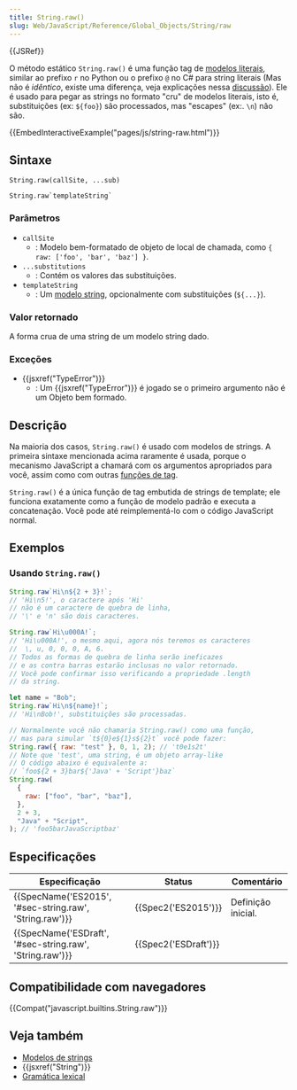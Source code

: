 ```yaml
---
title: String.raw()
slug: Web/JavaScript/Reference/Global_Objects/String/raw
---
```


{{JSRef}}

O método estático `String.raw()` é uma função tag de [modelos literais](/pt-BR/docs/Web/JavaScript/Reference/template_strings), similar ao prefixo `r` no Python ou o prefixo `@` no C# para string literais (Mas não é _idêntico_, existe uma diferença, veja explicações nessa [discussão](https://bugs.chromium.org/p/v8/issues/detail?id=5016)). Ele é usado para pegar as strings no formato "cru" de modelos literais, isto é, substituições (ex: `${foo}`) são processados, mas "escapes" (ex:. `\n`) não são.

{{EmbedInteractiveExample("pages/js/string-raw.html")}}

## Sintaxe

```
String.raw(callSite, ...sub)

String.raw`templateString`
```

### Parâmetros

- `callSite`
  - : Modelo bem-formatado de objeto de local de chamada, como `{ raw: ['foo', 'bar', 'baz'] }`.
- `...substitutions`
  - : Contém os valores das substituições.
- `templateString`
  - : Um [modelo string](/pt-BR/docs/Web/JavaScript/Reference/template_strings), opcionalmente com substituições (`${...}`).

### Valor retornado

A forma crua de uma string de um modelo string dado.

### Exceções

- {{jsxref("TypeError")}}
  - : Um {{jsxref("TypeError")}} é jogado se o primeiro argumento não é um Objeto bem formado.

## Descrição

Na maioria dos casos, `String.raw()` é usado com modelos de strings. A primeira sintaxe mencionada acima raramente é usada, porque o mecanismo JavaScript a chamará com os argumentos apropriados para você, assim como com outras [funções de tag](/pt-BR/docs/Web/JavaScript/Reference/template_strings).

`String.raw()` é a única função de tag embutida de strings de template; ele funciona exatamente como a função de modelo padrão e executa a concatenação. Você pode até reimplementá-lo com o código JavaScript normal.

## Exemplos

### Usando `String.raw()`

```js
String.raw`Hi\n${2 + 3}!`;
// 'Hi\n5!', o caractere após 'Hi'
// não é um caractere de quebra de linha,
// '\' e 'n' são dois caracteres.

String.raw`Hi\u000A!`;
// 'Hi\u000A!', o mesmo aqui, agora nós teremos os caracteres
//  \, u, 0, 0, 0, A, 6.
// Todos as formas de quebra de linha serão ineficazes
// e as contra barras estarão inclusas no valor retornado.
// Você pode confirmar isso verificando a propriedade .length
// da string.

let name = "Bob";
String.raw`Hi\n${name}!`;
// 'Hi\nBob!', substituições são processadas.

// Normalmente você não chamaria String.raw() como uma função,
// mas para simular `t${0}e${1}s${2}t` você pode fazer:
String.raw({ raw: "test" }, 0, 1, 2); // 't0e1s2t'
// Note que 'test', uma string, é um objeto array-like
// O código abaixo é equivalente a:
// `foo${2 + 3}bar${'Java' + 'Script'}baz`
String.raw(
  {
    raw: ["foo", "bar", "baz"],
  },
  2 + 3,
  "Java" + "Script",
); // 'foo5barJavaScriptbaz'
```

## Especificações

| Especificação                                            | Status               | Comentário         |
| -------------------------------------------------------- | -------------------- | ------------------ |
| {{SpecName('ES2015', '#sec-string.raw', 'String.raw')}}  | {{Spec2('ES2015')}}  | Definição inicial. |
| {{SpecName('ESDraft', '#sec-string.raw', 'String.raw')}} | {{Spec2('ESDraft')}} |                    |

## Compatibilidade com navegadores

{{Compat("javascript.builtins.String.raw")}}

## Veja também

- [Modelos de strings](/pt-BR/docs/Web/JavaScript/Reference/template_strings)
- {{jsxref("String")}}
- [Gramática lexical](/pt-BR/docs/Web/JavaScript/Reference/Lexical_grammar)
